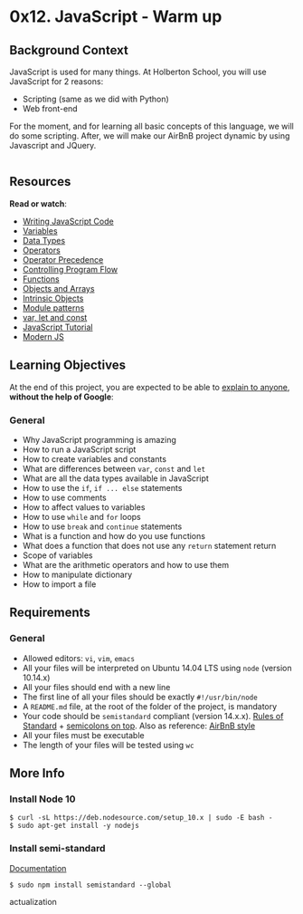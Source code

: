 <h1 class="gap">0x12. JavaScript - Warm up</h1><div class="gap" id="project-description">
<h2>Background Context</h2>
<p>JavaScript is used for many things. At Holberton School, you will use JavaScript for 2 reasons:</p>
<ul>
<li>Scripting (same as we did with Python)</li>
<li>Web front-end</li>
</ul>
<p>For the moment, and for learning all basic concepts of this language, we will do some scripting.
After, we will make our AirBnB project dynamic by using Javascript and JQuery.</p>
<p><img alt="" src="https://s3.amazonaws.com/intranet-projects-files/holbertonschool-higher-level_programming+/303/Javascript-535.png.jpeg" style=""/></p>
<h2>Resources</h2>
<p><strong>Read or watch</strong>:</p>
<ul>
<li><a href="/rltoken/OdMLtl6Y9mpQkaoEqJCRSg" target="_blank" title="Writing JavaScript Code">Writing JavaScript Code</a> </li>
<li><a href="/rltoken/iE6zaLw7pybp648IfRmk5Q" target="_blank" title="Variables">Variables</a> </li>
<li><a href="/rltoken/4td1BbZAYn4Dldi6k0CY7A" target="_blank" title="Data Types">Data Types</a> </li>
<li><a href="/rltoken/OdMLtl6Y9mpQkaoEqJCRSg" target="_blank" title="Operators">Operators</a> </li>
<li><a href="/rltoken/ALCoiVRvxmsjdqCUdWC_lg" target="_blank" title="Operator Precedence">Operator Precedence</a> </li>
<li><a href="/rltoken/Nlfhdy6Thyu_WgtBSqoAUw" target="_blank" title="Controlling Program Flow">Controlling Program Flow</a> </li>
<li><a href="/rltoken/Ta66PZ6_16K3q99oELvjkQ" target="_blank" title="Functions">Functions</a> </li>
<li><a href="/rltoken/osu583B5jskDVwmcm50-NQ" target="_blank" title="Objects and Arrays">Objects and Arrays</a> </li>
<li><a href="/rltoken/osu583B5jskDVwmcm50-NQ" target="_blank" title="Intrinsic Objects">Intrinsic Objects</a> </li>
<li><a href="/rltoken/mduSK-WOoRe6WohU1p2zZQ" target="_blank" title="Module patterns">Module patterns</a> </li>
<li><a href="/rltoken/kNWuHjyUvjr74wU2hBqd_A" target="_blank" title="var, let and const">var, let and const</a> </li>
<li><a href="/rltoken/qkp1hdLiI8DJje88bxcL6w" target="_blank" title="JavaScript Tutorial">JavaScript Tutorial</a> </li>
<li><a href="/rltoken/ieSajamJQ-Nv3XzcS_d5lA" target="_blank" title="Modern JS">Modern JS</a> </li>
</ul>
<h2>Learning Objectives</h2>
<p>At the end of this project, you are expected to be able to <a href="/rltoken/0TM5wHPW2wLPMP_l8lkdOg" target="_blank" title="explain to anyone">explain to anyone</a>, <strong>without the help of Google</strong>:</p>
<h3>General</h3>
<ul>
<li>Why JavaScript programming is amazing</li>
<li>How to run a JavaScript script</li>
<li>How to create variables and constants</li>
<li>What are differences between <code>var</code>, <code>const</code> and <code>let</code></li>
<li>What are all the data types available in JavaScript</li>
<li>How to use the <code>if</code>, <code>if ... else</code> statements</li>
<li>How to use comments</li>
<li>How to affect values to variables</li>
<li>How to use <code>while</code> and <code>for</code> loops</li>
<li>How to use <code>break</code> and <code>continue</code> statements</li>
<li>What is a function and how do you use functions</li>
<li>What does a function that does not use any <code>return</code> statement return</li>
<li>Scope of variables</li>
<li>What are the arithmetic operators and how to use them</li>
<li>How to manipulate dictionary</li>
<li>How to import a file</li>
</ul>
<h2>Requirements</h2>
<h3>General</h3>
<ul>
<li>Allowed editors: <code>vi</code>, <code>vim</code>, <code>emacs</code></li>
<li>All your files will be interpreted on Ubuntu 14.04 LTS using <code>node</code> (version 10.14.x)</li>
<li>All your files should end with a new line</li>
<li>The first line of all your files should be exactly <code>#!/usr/bin/node</code></li>
<li>A <code>README.md</code> file, at the root of the folder of the project, is mandatory</li>
<li>Your code should be <code>semistandard</code> compliant (version 14.x.x). <a href="/rltoken/EK3q1S4Ouo08kTMI42cSig" target="_blank" title="Rules of Standard">Rules of Standard</a> + <a href="/rltoken/FuXjfOYe18hUXCDoyMxBSg" target="_blank" title="semicolons on top">semicolons on top</a>. Also as reference: <a href="/rltoken/iIDdBVB4HNhPpb_5e5L-Qg" target="_blank" title="AirBnB style">AirBnB style</a></li>
<li>All your files must be executable</li>
<li>The length of your files will be tested using <code>wc</code></li>
</ul>
<h2>More Info</h2>
<h3>Install Node 10</h3>
<pre><code>$ curl -sL https://deb.nodesource.com/setup_10.x | sudo -E bash -
$ sudo apt-get install -y nodejs
</code></pre>
<h3>Install semi-standard</h3>
<p><a href="/rltoken/FuXjfOYe18hUXCDoyMxBSg" target="_blank" title="Documentation">Documentation</a></p>
<pre><code>$ sudo npm install semistandard --global
</code></pre>
</div>actualization